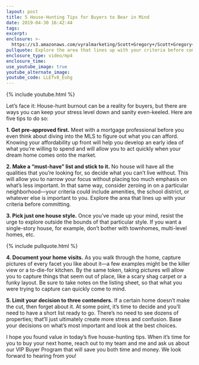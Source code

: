```yaml
---
layout: post
title: 5 House-Hunting Tips for Buyers to Bear in Mind
date: 2019-04-30 16:42:44
tags:
excerpt:
enclosure: >-
  https://s3.amazonaws.com/vyralmarketing/Scott+Gregory+/Scott+Gregory+Real+Estate+_+5+House-Hunting+Tips+for+Buyers+to+Bear+in+Mind.mp4
pullquote: Explore the area that lines up with your criteria before committing.
enclosure_type: video/mp4
enclosure_time:
use_youtube_image: true
youtube_alternate_image:
youtube_code: LLEfv8_Euhg
---
```


{% include youtube.html %}

Let’s face it: House-hunt burnout can be a reality for buyers, but there are ways you can keep your stress level down and sanity even-keeled. Here are five tips to do so:&nbsp;

**1\. Get pre-approved first.** Meet with a mortgage professional before you even think about diving into the MLS to figure out what you can afford. Knowing your affordability up front will help you develop an early idea of what you’re willing to spend and will allow you to act quickly when your dream home comes onto the market.&nbsp;

**2\. Make a “must-have” list and stick to it.** No house will have all the qualities that you’re looking for, so decide what you can’t live without. This will allow you to narrow your focus without placing too much emphasis on what’s less important. In that same way, consider zeroing in on a particular neighborhood—your criteria could include amenities, the school district, or whatever else is important to you. Explore the area that lines up with your criteria before committing. &nbsp;

**3\. Pick just one house style.** Once you’ve made up your mind, resist the urge to explore outside the bounds of that particular style. If you want a single-story house, for example, don’t bother with townhomes, multi-level homes, etc.

{% include pullquote.html %}

**4\. Document your home visits.** As you walk through the home, capture pictures of every facet you like about it—a few examples might be the killer view or a to-die-for kitchen. By the same token, taking pictures will allow you to capture things that seem out of place, like a scary shag carpet or a funky layout. Be sure to take notes on the listing sheet, so that what you were trying to capture can quickly come to mind. &nbsp;&nbsp;

**5\. Limit your decision to three contenders.** If a certain home doesn’t make the cut, then forget about it. At some point, it’s time to decide and you’ll need to have a short list ready to go. There’s no need to see dozens of properties; that’ll just ultimately create more stress and confusion. Base your decisions on what’s most important and look at the best choices.&nbsp;

I hope you found value in today’s five house-hunting tips. When it’s time for you to buy your next home, reach out to my team and me and ask us about our VIP Buyer Program that will save you both time and money. We look forward to hearing from you\! &nbsp; &nbsp;<br>&nbsp;